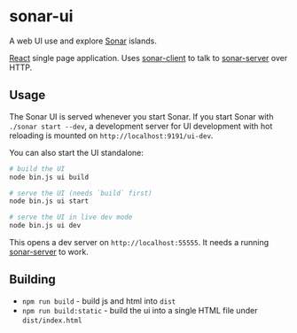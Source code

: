 # sonar-ui

A web UI use and explore [Sonar](https://github.com/arso-project/sonar) islands.

[React](https://reactjs.org) single page application. Uses [sonar-client](../sonar-client/README.md) to talk to [sonar-server](../sonar-server/README) over HTTP.

## Usage

The Sonar UI is served whenever you start Sonar. If you start Sonar with `./sonar start --dev`, a development server for UI development with hot reloading is mounted on `http://localhost:9191/ui-dev`.

You can also start the UI standalone:

```bash
# build the UI
node bin.js ui build

# serve the UI (needs `build` first)
node bin.js ui start

# serve the UI in live dev mode
node bin.js ui dev
```

This opens a dev server on `http://localhost:55555`. It needs a running [sonar-server](../sonar-server/README.md) to work.

## Building

* `npm run build` - build js and html into `dist`
* `npm run build:static` - build the ui into a single HTML file under `dist/index.html`
